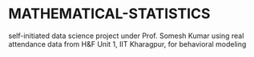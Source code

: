 # MATHEMATICAL-STATISTICS
self-initiated data science project under Prof. Somesh Kumar using real attendance data from H&amp;F Unit 1, IIT Kharagpur, for behavioral modeling
